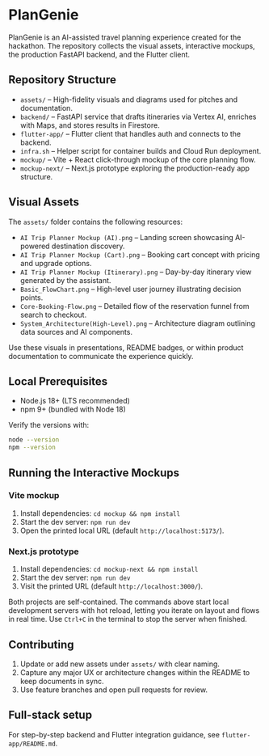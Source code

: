 # PlanGenie

PlanGenie is an AI-assisted travel planning experience created for the hackathon. The repository collects the visual assets, interactive mockups, the production FastAPI backend, and the Flutter client.

## Repository Structure
- `assets/` – High-fidelity visuals and diagrams used for pitches and documentation.
- `backend/` – FastAPI service that drafts itineraries via Vertex AI, enriches with Maps, and stores results in Firestore.
- `flutter-app/` – Flutter client that handles auth and connects to the backend.
- `infra.sh` – Helper script for container builds and Cloud Run deployment.
- `mockup/` – Vite + React click-through mockup of the core planning flow.
- `mockup-next/` – Next.js prototype exploring the production-ready app structure.

## Visual Assets
The `assets/` folder contains the following resources:
- `AI Trip Planner Mockup (AI).png` – Landing screen showcasing AI-powered destination discovery.
- `AI Trip Planner Mockup (Cart).png` – Booking cart concept with pricing and upgrade options.
- `AI Trip Planner Mockup (Itinerary).png` – Day-by-day itinerary view generated by the assistant.
- `Basic_FlowChart.png` – High-level user journey illustrating decision points.
- `Core-Booking-Flow.png` – Detailed flow of the reservation funnel from search to checkout.
- `System_Architecture(High-Level).png` – Architecture diagram outlining data sources and AI components.

Use these visuals in presentations, README badges, or within product documentation to communicate the experience quickly.

## Local Prerequisites
- Node.js 18+ (LTS recommended)
- npm 9+ (bundled with Node 18)

Verify the versions with:
```bash
node --version
npm --version
```

## Running the Interactive Mockups
### Vite mockup
1. Install dependencies: `cd mockup && npm install`
2. Start the dev server: `npm run dev`
3. Open the printed local URL (default `http://localhost:5173/`).

### Next.js prototype
1. Install dependencies: `cd mockup-next && npm install`
2. Start the dev server: `npm run dev`
3. Visit the printed URL (default `http://localhost:3000/`).

Both projects are self-contained. The commands above start local development servers with hot reload, letting you iterate on layout and flows in real time. Use `Ctrl+C` in the terminal to stop the server when finished.

## Contributing
1. Update or add new assets under `assets/` with clear naming.
2. Capture any major UX or architecture changes within the README to keep documents in sync.
3. Use feature branches and open pull requests for review.

## Full-stack setup

For step-by-step backend and Flutter integration guidance, see `flutter-app/README.md`.
